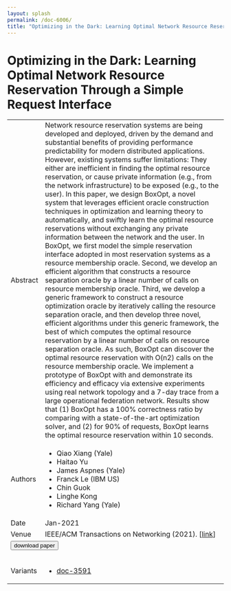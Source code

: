 ```yaml
---
layout: splash
permalink: /doc-6006/
title: "Optimizing in the Dark: Learning Optimal Network Resource Reservation Through a Simple Request Interface"
---
```


# Optimizing in the Dark: Learning Optimal Network Resource Reservation Through a Simple Request Interface

<table>
    <tbody>
    <tr>
        <td>Abstract</td>
        <td>Network resource reservation systems are being developed and deployed, driven by the demand and substantial benefits of providing performance predictability for modern distributed applications. However, existing systems suffer limitations: They either are inefficient in finding the optimal resource reservation, or cause private information (e.g., from the network infrastructure) to be exposed (e.g., to the user). In this paper, we design BoxOpt, a novel system that leverages efficient oracle construction techniques in optimization and learning theory to automatically, and swiftly learn the optimal resource reservations without exchanging any private information between the network and the user. In BoxOpt, we first model the simple reservation interface adopted in most reservation systems as a resource membership oracle. Second, we develop an efficient algorithm that constructs a resource separation oracle by a linear number of calls on resource membership oracle. Third, we develop a generic framework to construct a resource optimization oracle by iteratively calling the resource separation oracle, and then develop three novel, efficient algorithms under this generic framework, the best of which computes the optimal resource reservation by a linear number of calls on resource separation oracle. As such, BoxOpt can discover the optimal resource reservation with O(n2) calls on the resource membership oracle. We implement a prototype of BoxOpt with and demonstrate its efficiency and efficacy via extensive experiments using real network topology and a 7-day trace from a large operational federation network. Results show that (1) BoxOpt has a 100% correctness ratio by comparing with a state-of-the-art optimization solver, and (2) for 90% of requests, BoxOpt learns the optimal resource reservation within 10 seconds.</td>
    </tr>
    <tr>
        <td>Authors</td>
        <td>
            <ul>
                <li>Qiao Xiang (Yale)</li>
                <li>Haitao Yu</li>
                <li>James Aspnes (Yale)</li>
                <li>Franck Le (IBM US)</li>
                <li>Chin Guok</li>
                <li>Linghe Kong</li>
                <li>Richard Yang (Yale)</li>
            </ul>
        </td>
    </tr>
    <tr>
        <td>Date</td>
        <td>Jan-2021</td>
    </tr>
    <tr>
        <td>Venue</td>
        <td>IEEE/ACM Transactions on Networking (2021). [<a href="https://ieeexplore.ieee.org/document/9316313">link</a>]</td>
    </tr>
        <tr>
            <td colspan="2">
                <form method="get" action="https://ieeexplore.ieee.org/document/9316313">
                    <button type="submit">download paper</button>
                </form>
            </td>
        </tr>
        <tr>
            <td>Variants</td>
            <td>
                <ul>
                    <li><a href="\doc-3591\">doc-3591</a></li>
                </ul>
            </td>
        </tr>
    </tbody>
</table>
